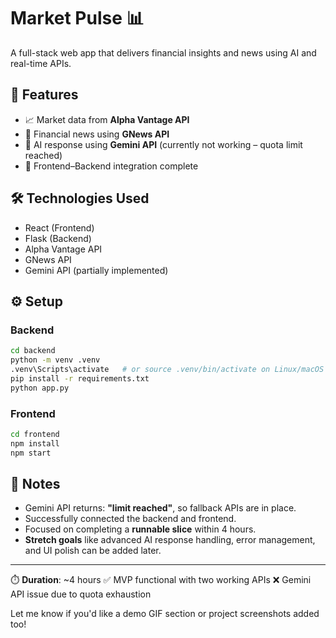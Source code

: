 




# Market Pulse 📊

A full-stack web app that delivers financial insights and news using AI and real-time APIs.

## 🚀 Features
- 📈 Market data from **Alpha Vantage API**
- 📰 Financial news using **GNews API**
- 🤖 AI response using **Gemini API** (currently not working – quota limit reached)
- 🔗 Frontend–Backend integration complete

## 🛠️ Technologies Used
- React (Frontend)
- Flask (Backend)
- Alpha Vantage API
- GNews API
- Gemini API (partially implemented)

## ⚙️ Setup

### Backend
```bash
cd backend
python -m venv .venv
.venv\Scripts\activate   # or source .venv/bin/activate on Linux/macOS
pip install -r requirements.txt
python app.py
````

### Frontend

```bash
cd frontend
npm install
npm start
```

## 📝 Notes

* Gemini API returns: **"limit reached"**, so fallback APIs are in place.
* Successfully connected the backend and frontend.
* Focused on completing a **runnable slice** within 4 hours.
* **Stretch goals** like advanced AI response handling, error management, and UI polish can be added later.

---

⏱️ **Duration**: \~4 hours
✅ MVP functional with two working APIs
❌ Gemini API issue due to quota exhaustion



Let me know if you'd like a demo GIF section or project screenshots added too!
```
